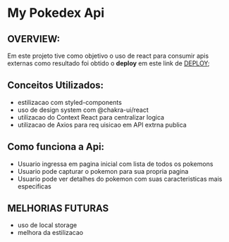 # My Pokedex Api

## OVERVIEW:
Em este projeto tive como objetivo o uso de react para consumir apis externas como resultado foi obtido o **deploy** em este link de [DEPLOY]("https://my-pokedex-api.surge.sh");

## Conceitos Utilizados:
- estilizacao com styled-components
- uso de design system com @chakra-ui/react
- utilizacao do Context React para centralizar logica
- utilizacao de Axios para req  uisicao em API extrna publica

## Como funciona a Api:
- Usuario ingressa em pagina inicial com lista de todos os pokemons
- Usuario pode capturar o pokemon para sua propria pagina
- Usuario pode ver detalhes do pokemon com suas caracteristicas mais especificas


## MELHORIAS FUTURAS
- uso de local storage
- melhora da estilizacao